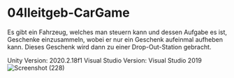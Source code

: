 # 04lleitgeb-CarGame
 Es gibt ein Fahrzeug, welches man steuern kann und dessen Aufgabe es ist, Geschenke einzusammeln, wobei er nur ein Geschenk aufeinmal aufheben kann. Dieses Geschenk wird dann zu einer Drop-Out-Station gebracht.

Unity Version: 2020.2.18f1
Visual Studio Version: Visual Studio 2019
![Screenshot (228)](https://user-images.githubusercontent.com/114598328/216104692-26308b98-2546-4c82-b31d-f8329e5972dd.png)
